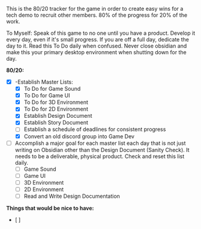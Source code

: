 This is the 80/20 tracker for the game in order to create easy wins for a tech demo to recruit other members. 80% of the progress for 20% of the work. 

To Myself: Speak of this game to no one until you have a product. Develop it every day, even if it's small progress. If you are off a full day, dedicate the day to it. Read this To Do daily when confused. Never close obsidian and make this your primary desktop environment when shutting down for the day.

**80/20:**
- [x] -Establish Master Lists:
	- [x] To Do for Game Sound
	- [x] To Do for Game UI
	- [x] To Do for 3D Environment
	- [x] To Do for 2D Environment
	- [x] Establish Design Document
	- [x] Establish Story Document
	- [ ] Establish a schedule of deadlines for consistent progress
	- [x] Convert an old discord group into Game Dev
- [ ] Accomplish a major goal for each master list each day that is not just writing on Obsidian other than the Design Document (Sanity Check). It needs to be a deliverable, physical product. Check and reset this list daily.
	- [ ] Game Sound
	- [ ] Game UI
	- [ ] 3D Environment
	- [ ] 2D Environment
	- [ ] Read and Write Design Documentation

**Things that would be nice to have:**
- [ ] 